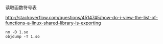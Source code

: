 读取函数符号表

http://stackoverflow.com/questions/4514745/how-do-i-view-the-list-of-functions-a-linux-shared-library-is-exporting

```
nm -D 1.so
objdump -T 1.so
```